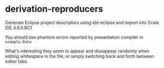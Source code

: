 # derivation-reproducers

Generate Eclipse project descriptors using sbt-eclipse and import into Scala IDE 4.6.0.RC1

You should see phantom errors reported by presentation compiler in `example.Data`

What's interesting they seem to appear and dissappear randomly when editing whitespace in the file, or simply switching back and forth between editor tabs.
